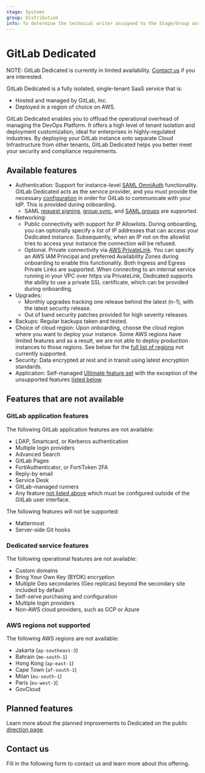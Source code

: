```yaml
---
stage: Systems
group: Distribution
info: To determine the technical writer assigned to the Stage/Group associated with this page, see https://about.gitlab.com/handbook/product/ux/technical-writing/#assignments
---
```


# GitLab Dedicated

NOTE:
GitLab Dedicated is currently in limited availability. [Contact us](#contact-us) if you are interested.

GitLab Dedicated is a fully isolated, single-tenant SaaS service that is:

- Hosted and managed by GitLab, Inc.
- Deployed in a region of choice on AWS.

GitLab Dedicated enables you to offload the operational overhead of managing the DevOps Platform. It offers a high level of tenant isolation and deployment customization, ideal for enterprises in highly-regulated industries. By deploying your GitLab instance onto separate Cloud Infrastructure from other tenants, GitLab Dedicated helps you better meet your security and compliance requirements.

## Available features

- Authentication: Support for instance-level [SAML OmniAuth](../../integration/saml.md) functionality. GitLab Dedicated acts as the service provider, and you must provide the necessary [configuration](../../integration/saml.md#general-setup) in order for GitLab to communicate with your IdP. This is provided during onboarding.
  - SAML [request signing](../../integration/saml.md#request-signing-optional), [group sync](../../user/group/saml_sso/group_sync.md#configure-saml-group-sync), and [SAML groups](../../integration/saml.md#saml-groups) are supported.
- Networking:
  - Public connectivity with support for IP Allowlists. During onboarding, you can optionally specify a list of IP addresses that can access your Dedicated instance. Subsequently, when an IP not on the allowlist tries to access your instance the connection will be refused.
  - Optional. Private connectivity via [AWS PrivateLink](https://aws.amazon.com/privatelink/).
    You can specify an AWS IAM Principal and preferred Availability Zones during onboarding to enable this functionality. Both Ingress and Egress Private Links are supported. When connecting to an internal service running in your VPC over https via PrivateLink, Dedicated supports the ability to use a private SSL certificate, which can be provided during onboarding.
- Upgrades:
  - Monthly upgrades tracking one release behind the latest (n-1), with the latest security release.
  - Out of band security patches provided for high severity releases.
- Backups: Regular backups taken and tested.
- Choice of cloud region: Upon onboarding, choose the cloud region where you want to deploy your instance. Some AWS regions have limited features and as a result, we are not able to deploy production instances to those regions. See below for the [full list of regions](#aws-regions-not-supported) not currently supported.
- Security: Data encrypted at rest and in transit using latest encryption standards.
- Application: Self-managed [Ultimate feature set](https://about.gitlab.com/pricing/feature-comparison/) with the exception of the unsupported features [listed below](#features-that-are-not-available).

## Features that are not available

### GitLab application features

The following GitLab application features are not available:

- LDAP, Smartcard, or Kerberos authentication
- Multiple login providers
- Advanced Search
- GitLab Pages
- FortiAuthenticator, or FortiToken 2FA
- Reply-by email
- Service Desk
- GitLab-managed runners
- Any feature [not listed above](#available-features) which must be configured outside of the GitLab user interface.

The following features will not be supported:

- Mattermost
- Server-side Git hooks

### Dedicated service features

The following operational features are not available:

- Custom domains
- Bring Your Own Key (BYOK) encryption
- Multiple Geo secondaries (Geo replicas) beyond the secondary site included by default
- Self-serve purchasing and configuration
- Multiple login providers
- Non-AWS cloud providers, such as GCP or Azure

### AWS regions not supported

The following AWS regions are not available:

- Jakarta (`ap-southeast-3`)
- Bahrain (`me-south-1`)
- Hong Kong (`ap-east-1`)
- Cape Town (`af-south-1`)
- Milan (`eu-south-1`)
- Paris (`eu-west-3`)
- GovCloud

## Planned features

Learn more about the planned improvements to Dedicated on the public [direction page](https://about.gitlab.com/direction/saas-platforms/dedicated/).

## Contact us

Fill in the following form to contact us and learn more about this offering.

<!-- markdownlint-disable -->

<!-- NOTE: The following form only shows when the site is served under HTTPS,
     so it will not appear when developing locally or in a review app.
     See https://gitlab.com/gitlab-com/marketing/marketing-operations/-/issues/6238#note_923358643
-->

<script src="https://page.gitlab.com/js/forms2/js/forms2.min.js"></script>
<form id="mktoForm_3226"></form>
<script>MktoForms2.loadForm("https://page.gitlab.com", "194-VVC-221", 3226);</script>
<style>
  #mktoForm_3226 {
    font-size: .875rem !important;
  }
  .mktoLabel {
    margin-top: 1rem !important;
    padding-bottom: .5rem !important;
    font-weight: 600;
  }
  .mktoHtmlText,
  #LblPhone,
  .mktoTextField,
  #commentCapture,
  .mktoField,
  .mktoButtonRow button {
    width: 20rem !important;
  }
  .mktoHtmlText {
    font-size: .875rem;
  }
  .mktoButtonRow {
    margin: 1em 0;
  }
  .mktoButtonRow span {
    margin-left: 0 !important;
  }
  .mktoButtonRow button {
    margin: 1em 0 1.5em !important;
  }
</style>

<!-- markdownlint-enable -->
